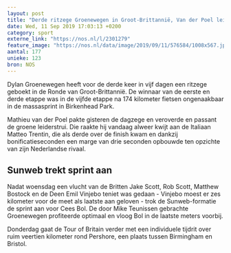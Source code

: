```yaml
---
layout: post
title: "Derde ritzege Groenewegen in Groot-Brittannië, Van der Poel leider af"
date: Wed, 11 Sep 2019 17:03:13 +0200
category: sport
externe_link: "https://nos.nl/l/2301279"
feature_image: "https://nos.nl/data/image/2019/09/11/576584/1008x567.jpg"
aantal: 177
unieke: 123
bron: NOS
---
```


<p>Dylan Groenewegen heeft voor de derde keer in vijf dagen een ritzege geboekt in de Ronde van Groot-Brittannië. De winnaar van de eerste en derde etappe was in de vijfde etappe na 174 kilometer fietsen ongenaakbaar in de massasprint in Birkenhead Park.</p>
<p>Mathieu van der Poel pakte gisteren de dagzege en veroverde en passant de groene leiderstrui. Die raakte hij vandaag alweer kwijt aan de Italiaan Matteo Trentin, die als derde over de finish kwam en dankzij bonificatieseconden een marge van drie seconden opbouwde ten opzichte van zijn Nederlandse rivaal.</p>
<h2>Sunweb trekt sprint aan</h2>
<p>Nadat woensdag een vlucht van de Britten Jake Scott, Rob Scott, Matthew Bostock en de Deen Emil Vinjebo teniet was gedaan - Vinjebo moest er zes kilometer voor de meet als laatste aan geloven - trok de Sunweb-formatie de sprint aan voor Cees Bol. De door Mike Teunissen gebrachte Groenewegen profiteerde optimaal en vloog Bol in de laatste meters voorbij.</p>
<p>Donderdag gaat de Tour of Britain verder met een individuele tijdrit over ruim veertien kilometer rond Pershore, een plaats tussen Birmingham en Bristol.</p>
